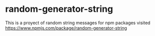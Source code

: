 # random-generator-string

This is a proyect of random string messages for npm packages
visited https://www.npmjs.com/package/random-generator-string